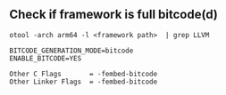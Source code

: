 ## Check if framework is full bitcode(d)

```
otool -arch arm64 -l <framework path>  | grep LLVM
```
```
BITCODE_GENERATION_MODE=bitcode
ENABLE_BITCODE=YES

Other C Flags       = -fembed-bitcode
Other Linker Flags  = -fembed-bitcode
```
